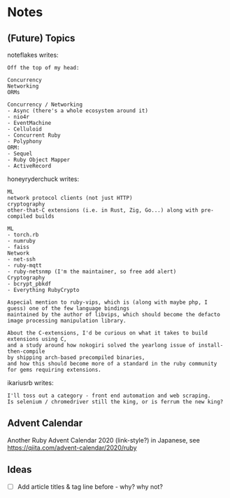 # Notes

## (Future) Topics

noteflakes writes:

```
Off the top of my head:

Concurrency
Networking
ORMs

Concurrency / Networking
- Async (there's a whole ecosystem around it)
- nio4r
- EventMachine
- Celluloid
- Concurrent Ruby
- Polyphony
ORM:
- Sequel
- Ruby Object Mapper
- ActiveRecord
```

honeyryderchuck writes:

```
ML
network protocol clients (not just HTTP)
cryptography
other-that-C extensions (i.e. in Rust, Zig, Go...) along with pre-compiled builds

ML
- torch.rb
- numruby
- faiss
Network
- net-ssh
- ruby-mqtt
- ruby-netsnmp (I'm the maintainer, so free add alert)
Cryptography
- bcrypt_pbkdf
- Everything RubyCrypto

Aspecial mention to ruby-vips, which is (along with maybe php, I guess) one of the few language bindings 
maintained by the author of libvips, which should become the defacto image processing manipulation library.

About the C-extensions, I'd be curious on what it takes to build extensions using C, 
and a study around how nokogiri solved the yearlong issue of install-then-compile 
by shipping arch-based precompiled binaries, 
and how this should become more of a standard in the ruby community for gems requiring extensions.
```

ikariusrb writes:

```
I'll toss out a category - front end automation and web scraping. 
Is selenium / chromedriver still the king, or is ferrum the new king?
```



## Advent Calendar

Another Ruby Advent Calendar 2020 (link-style?) in Japanese, 
see <https://qiita.com/advent-calendar/2020/ruby>


## Ideas

- [ ] Add article titles & tag line before - why? why not?
